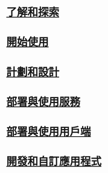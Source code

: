 # [了解和探索](/information-protection/information-protection/what-is-information-protection)
# [開始使用](/information-protection/get-started/requirements-azure-rms)
# [計劃和設計](/information-protection/plan-design/deployment-roadmap)
# [部署與使用服務](/information-protection/deploy-use/activate-service)
# [部署與使用用戶端](/information-protection/rms-client/use-client)
# [開發和自訂應用程式](/information-protection/develop/developers-guide)



<!--HONumber=Sep16_HO4-->


